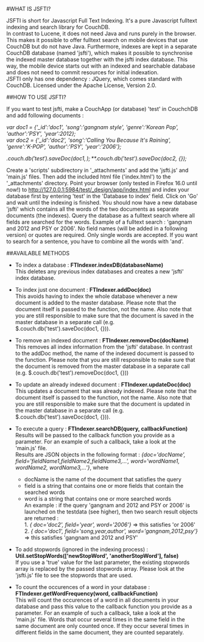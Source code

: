 #WHAT IS JSFTI?

JSFTI is short for Javascript Full Text Indexing. It's a pure Javascript fulltext indexing and search library for CouchDB.  
In contrast to Lucene, it does not need Java and runs purely in the browser. This makes it possible to offer fulltext search on mobile devices that use CouchDB but do not have Java. Furthermore, indexes are kept in a separate CouchDB database (named 'jsfti'), which makes it possible to synchronise the indexed master database together with the jsfti index database. This way, the mobile device starts out with an indexed and searchable database and does not need to commit resources for initial indexation.  
JSFTI only has one dependency : JQuery, which comes standard with CouchDB.
Licensed under the Apache License, Version 2.0.

##HOW TO USE JSFTI?

If you want to test jsfti, make a CouchApp (or database) 'test' in CouchchDB and add following documents :

*var doc1 = {'_id':'doc1', 'song':'gangnam style', 'genre':'Korean Pop', 'author':'PSY', 'year':2012};*  
*var doc2 = {'_id':'doc2', 'song':'Calling You Because It\'s Raining', 'genre':'K-POP', 'author':'PSY', 'year':'2006'};*  

*$.couch.db('test').saveDoc(doc1, {});*  
*$.couch.db('test').saveDoc(doc2, {});*  

Create a 'scripts' subdirectory in '_attachments' and add the 'jsfti.js' and 'main.js' files. Then add the included html file ('index.html') to the '_attachments' directory.
Point your browser (only tested in Firefox 16.0 until now!) to http://127.0.0.1:5984/test/_design/app/index.html and index your database first by entering 'test' in the 'Database to index' field. Click on 'Go' and wait until the indexing is finished.
You should now have a new database 'jsfti' which contains all the words of the two documents as separate documents (the indexes).
Query the database as a fulltext search where all fields are searched for the words. Example of a fulltext search : 'gangnam and 2012 and PSY or 2006'. No field names (will be added in a following version) or quotes are required. Only single words are accepted. If you want to search for a sentence, you have to combine all the words with 'and'.

##AVAILABLE METHODS

* To index a database : **FTIndexer.indexDB(databaseName)**  
This deletes any previous index databases and creates a new 'jsfti' index database.

* To index just one document : **FTIndexer.addDoc(doc)**  
This avoids having to index the whole database whenever a new document is added to the master database. Please note that the document itself is passed to the function, not the name. Also note that you are still responsible to make sure that the document is saved in the master database in a separate call (e.g. $.couch.db('test').saveDoc(doc1, {})).

* To remove an indexed document : **FTIndexer.removeDoc(docName)**  
This removes all index information from the 'jsfti' database. In contrast to the addDoc method, the name of the indexed document is passed to the function. Please note that you are still responsible to make sure that the document is removed from the master database in a separate call (e.g. $.couch.db('test').removeDoc(doc1, {}))

* To update an already indexed document : **FTIndexer.updateDoc(doc)**  
This updates a document that was already indexed. Please note that the document itself is passed to the function, not the name. Also note that you are still responsible to make sure that the document is updated in the master database in a separate call (e.g. $.couch.db('test').saveDoc(doc1, {})).

* To execute a query : **FTIndexer.searchDB(query, callbackFunction)**  
Results will be passed to the callback function you provide as a parameter. For an example of such a callback, take a look at the 'main.js' file.  
Results are JSON objects in the following format : *{doc='docName', field='fieldName1,fieldName2,fieldName3,...', word='wordName1, wordName2, wordName3,...'}*, where  
	* docName is the name of the document that satisfies the query
	* field is a string that contains one or more fields that contain the searched words
	* word is a string that contains one or more searched words  
An example : if the query 'gangnam and 2012 and PSY or 2006' is launched on the testdata (see higher), then two search result objects are returned :  
	            1. *{ doc='doc2', field='year', word='2006'}* => this satisfies 'or 2006'  
	            2. *{ doc='doc1', field='song,year,author', word='gangnam,2012,psy'}* => this satisfies 'gangnam and 2012 and PSY'  

* To add stopwords (ignored in the indexing process) : **Util.setStopWords(['newStopWord', 'anotherStopWord'], false)**  
If you use a 'true' value for the last parameter, the existing stopwords array is replaced by the passed stopwords array. Please look at the 'jsfti.js' file to see the stopwords that are used.

* To count the occurences of a word in your database : **FTIndexer.getWordFrequency(word, callbackFunction)**  
This will count the occurences of a word in all documents in your database and pass this value to the callback function you provide as a parameter. For an example of such a callback, take a look at the 'main.js' file.
Words that occur several times in the same field in the same document are only counted once. If they occur several times in different fields in the same document, they are counted separately.




